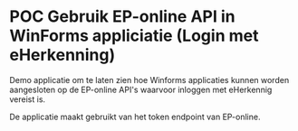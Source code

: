 # POC Gebruik EP-online API in WinForms appliciatie (Login met eHerkenning)
Demo applicatie om te laten zien hoe Winforms applicaties kunnen worden aangesloten op de EP-online API's waarvoor inloggen met eHerkennig vereist is.

De applicatie maakt gebruikt van het token endpoint van EP-online.

